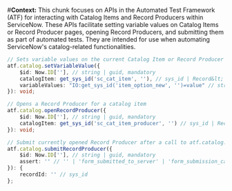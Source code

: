 #**Context:** This chunk focuses on APIs in the Automated Test Framework (ATF) for interacting with Catalog Items and Record Producers within ServiceNow. These APIs facilitate setting variable values on Catalog Items or Record Producer pages, opening Record Producers, and submitting them as part of automated tests. They are intended for use when automating ServiceNow's catalog-related functionalities.
```typescript
// Sets variable values on the current Catalog Item or Record Producer page or a form containing variable editor
atf.catalog.setVariableValue({
    $id: Now.ID[''], // string | guid, mandatory
    catalogItem: get_sys_id('sc_cat_item', ''), // sys_id | Record&lt;'sc_cat_item'&gt;
    variableValues: "IO:get_sys_id('item_option_new', '')=value" // string of variable sys_ids and the value to set them to. If multiple, each has 'IO:' before and joined with ^, example: "IO:get_sys_id('item_option_new', '')=true^IO:get_sys_id('item_option_new', '')=none"
}): void;

// Opens a Record Producer for a catalog item
atf.catalog.openRecordProducer({
    $id: Now.ID[''], // string | guid, mandatory
    catalogItem: get_sys_id('sc_cat_item_producer', '') // sys_id | Record&lt;'sc_cat_item_producer'&gt;;
}): void;

// Submit currently opened Record Producer after a call to atf.catalog.openRecordProducer, no other API calls are allowed after this
atf.catalog.submitRecordProducer({
    $id: Now.ID[''], // string | guid, mandatory
    assert: '' // '' | 'form_submitted_to_server' | 'form_submission_cancelled_in_browser'
}): {
    recordId: '' // sys_id
};
```
